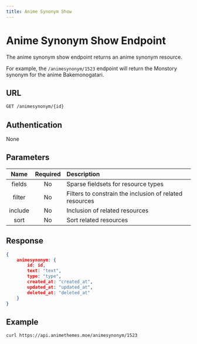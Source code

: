 ```yaml
---
title: Anime Synonym Show
---
```


# Anime Synonym Show Endpoint

The anime synonym show endpoint returns an anime synonym resource.

For example, the `/animesynonym/1523` endpoint will return the Monstory synonym for the anime Bakemonogatari.

## URL

```sh
GET /animesynonym/{id}
```

## Authentication

None

## Parameters

| Name    | Required | Description                                             |
| :-----: | :------: | :------------------------------------------------------ |
| fields  | No       | Sparse fieldsets for resource types                     |
| filter  | No       | Filters to constrain the inclusion of related resources |
| include | No       | Inclusion of related resources                          |
| sort    | No       | Sort related resources                                  |

## Response

```json
{
    animesynonym: {
        id: id,
        text: "text",
        type: "type",
        created_at: "created_at",
        updated_at: "updated_at",
        deleted_at: "deleted_at"
    }
}
```

## Example

```bash
curl https://api.animethemes.moe/animesynonym/1523
```
